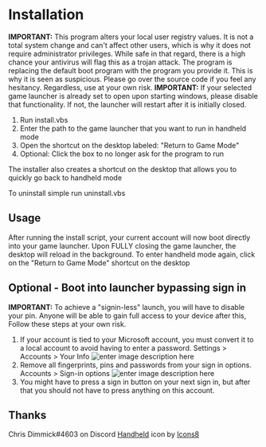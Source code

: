 # Installation
**IMPORTANT:** This program alters your local user registry values. It is not a total system change and can't affect other users, which is why it does not require administrator privileges. While safe in that regard, there is a high chance your antivirus will flag this as a trojan attack. The program is replacing the default boot program with the program you provide it. This is why it is seen as suspicious. Please go over the source code if you feel any hesitancy. Regardless, use at your own risk.
**IMPORTANT:** If your selected game launcher is already set to open upon starting windows, please disable that functionality. If not, the launcher will restart after it is initially closed.

 1. Run install.vbs
 2. Enter the path to the game launcher that you want to run in handheld mode
 3. Open the shortcut on the desktop labeled: "Return to Game Mode"
 4. Optional: Click the box to no longer ask for the program to run

The installer also creates a shortcut on the desktop that allows you to quickly go back to handheld mode

To uninstall simple run uninstall.vbs

## Usage
After running the install script, your current account will now boot directly into your game launcher. Upon FULLY closing the game launcher, the desktop will reload in the background. To enter handheld mode again, click on the "Return to Game Mode" shortcut on the desktop

## Optional - Boot into launcher bypassing sign in
**IMPORTANT:** To achieve a "signin-less" launch, you will have to disable your pin. Anyone will be able to gain full access to your device after this, Follow these steps at your own risk.

 1. If your account is tied to your Microsoft account, you must convert it to a local account to avoid having to enter a password. Settings > Accounts > Your Info
	![enter image description here](https://i.imgur.com/gol2oG5.jpg)
 2. Remove all fingerprints, pins and passwords from your sign in options. Accounts > Sign-in options
 ![enter image description here](https://i.imgur.com/iCvstVi.png)
 3. You might have to press a sign in button on your next sign in, but after that you should not have to press anything on this account.


## Thanks
Chris Dimmick#4603 on Discord
<a  target="_blank"  href="https://icons8.com/icon/1CMNZIHoyAAz/nintendo-switch-handheld">Handheld</a> icon by <a  target="_blank"  href="https://icons8.com">Icons8</a>

